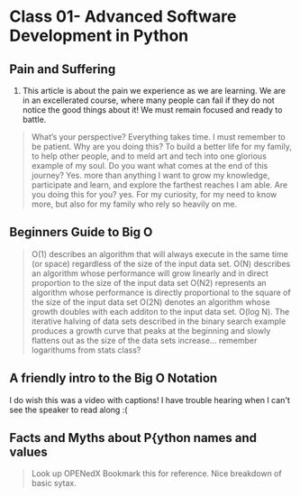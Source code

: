 # Class 01- Advanced Software Development in Python

## Pain and Suffering

1. This article is about the pain we experience as we are learning. We are in an excellerated course, where many people can fail if they do not notice the good things about it! We must remain focused and ready to battle.

> What’s your perspective?
Everything takes time. I must remember to be patient.
> Why are you doing this?
To build a better life for my family, to help other people, and to meld art and tech into one glorious example of my soul.
> Do you want what comes at the end of this journey?
Yes. more than anything I want to grow my knowledge, participate and learn, and explore the farthest reaches I am able. 
> Are you doing this for you?
yes. For my curiosity, for my need to know more, but also for my family who rely so heavily on me. 

## Beginners Guide to Big O

> O(1) describes an algorithm that will always execute in the same time (or space) regardless of the size of the input data set.
> O(N) describes an algorithm whose performance will grow linearly and in direct proportion to the size of the input data set
> O(N2) represents an algorithm whose performance is directly proportional to the square of the size of the input data set
> O(2N) denotes an algorithm whose growth doubles with each additon to the input data set.
> O(log N). The iterative halving of data sets described in the binary search example produces a growth curve that peaks at the beginning and slowly flattens out as the size of the data sets increase... remember logarithums from stats class?

## A friendly intro to the Big O Notation
I do wish this was a video with captions! I have trouble hearing when I can't see the speaker to read along :(

## Facts and Myths about P{ython names and values

> Look up OPENedX
> Bookmark this for reference. Nice breakdown of basic sytax. 